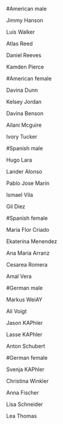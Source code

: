 #American male

Jimmy Hanson

Luis Walker 

Atlas Reed  

Daniel Reeves

Kamden Pierce


#American female

Davina Dunn

Kelsey Jordan

Davina Benson

Ailani Mcguire

Ivory Tucker


#Spanish male

Hugo Lara

Lander Alonso

Pablo Jose Marin

Ismael Vila

Gil Diez


#Spanish female

Maria Flor Criado

Ekaterina Menendez

Ana Maria Arranz

Cesarea Romera

Amal Vera


#German male

Markus WeiAY

Ali Voigt

Jason KAPhler

Lasse KAPhler

Anton Schubert


#German female

Svenja KAPhler

Christina Winkler

Anna Fischer

Lisa Schneider

Lea Thomas

